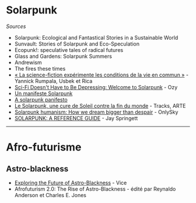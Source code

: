 # Solarpunk

*Sources*

- Solarpunk: Ecological and Fantastical Stories in a Sustainable World
- Sunvault: Stories of Solarpunk and Eco-Speculation
- Ecopunk!: speculative tales of radical futures
- Glass and Gardens: Solarpunk Summers
- Andrewism
- The fires these times
- [« La science-fiction expérimente les conditions de la vie en commun »](https://usbeketrica.com/fr/article/la-science-fiction-experimente-les-conditions-de-la-vie-en-commun) - Yannick Rumpala, Usbek et Rica
- [Sci-Fi Doesn't Have to Be Depressing: Welcome to Solarpunk](https://www.ozy.com/the-new-and-the-next/sci-fi-doesnt-have-to-be-depressing-welcome-to-solarpunk/82586/) - Ozy
- [Un manifeste Solarpunk](http://www.re-des.org/un-manifest-solarpunk-francais/)
- [A solarpunk panifesto](https://www.re-des.org/a-solarpunk-manifesto/)
- [Le Solarpunk, une cure de Soleil contre la fin du monde](https://www.arte.tv/fr/articles/tracks-solarpunk-ecologie-sf) - Tracks, ARTE
- [Solarpunk humanism: How we dream bigger than despair](https://onlysky.media/mclark/solarpunk-humanism-how-we-dream-bigger-than-despair/) - OnlySky
- [SOLARPUNK: A REFERENCE GUIDE](https://medium.com/solarpunks/solarpunk-a-reference-guide-8bcf18871965) - Jay Springett

***

# Afro-futurisme

## Astro-blackness

- [Exploring the Future of Astro-Blackness](https://www.vice.com/en/article/d3yaaq/exploring-the-future-of-astro-blackness) - Vice
- Afrofuturism 2.0: The Rise of Astro-Blackness - édité par Reynaldo Anderson et Charles E. Jones
